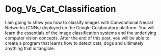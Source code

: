 # Dog_Vs_Cat_Classification
I am going to show you how to classify images with Convolutional Neural Networks (CNNs) deployed on the Google Colaboratory platform. You will learn the essentials of the image classification systems and the underlying computer vision concepts. After the end of this post, you will be able to create a program that learns how to detect cats, dogs and ultimately anything that is tangible.
